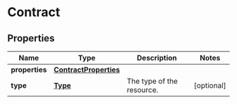 # Contract

## Properties
| Name | Type | Description | Notes |
| ------------ | ------------- | ------------- | ------------- |
| **properties** | [**ContractProperties**](ContractProperties.md) |  |  |
| **type** | [**Type**](Type.md) | The type of the resource. | [optional]  |



